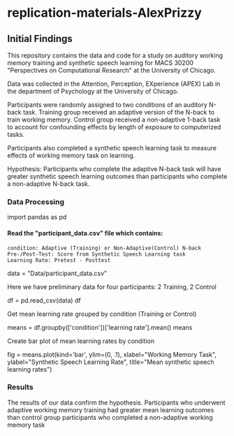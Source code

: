 # replication-materials-AlexPrizzy


## Initial Findings

This repository contains the data and code for a study on auditory working memory training and synthetic speech learning for MACS 30200 "Perspectives on Computational Research" at the University of Chicago.

Data was collected in the Attention, Perception, EXperience (APEX) Lab in the department of Psychology at the University of Chicago. 

Participants were randomly assigned to two conditions of an auditory N-back task. Training group received an adaptive version of the N-back to train working memory. Control group received a non-adaptive 1-back task to account for confounding effects by length of exposure to computerized tasks. 

Participants also completed a synthetic speech learning task to measure effects of working memory task on learning. 

Hypothesis: Participants who complete the adaptive N-back task will have greater synthetic speech learning outcomes than participants who complete a non-adaptive N-back task. 

### Data Processing

import pandas as pd

#### Read the "participant_data.csv" file which contains:
    condition: Adaptive (Training) or Non-Adaptive(Control) N-back
    Pre-/Post-Test: Score from Synthetic Speech Learning task
    Learning Rate: Pretest - Posttest
 

data = "Data/participant_data.csv"

Here we have preliminary data for four participants:
    2 Training, 2 Control

df = pd.read_csv(data)
df

Get mean learning rate grouped by condition (Training or Control)

means = df.groupby(['condition'])['learning rate'].mean()
means

Create bar plot of mean learning rates by condition

fig = means.plot(kind='bar', ylim=(0, .1),
           xlabel="Working Memory Task", ylabel="Synthetic Speech Learning Rate",
           title="Mean synthetic speech learning rates")


### Results

The results of our data confirm the hypothesis. Participants who underwent adaptive working memory training had greater mean learning outcomes than control group participants who completed a non-adaptive working memory task

